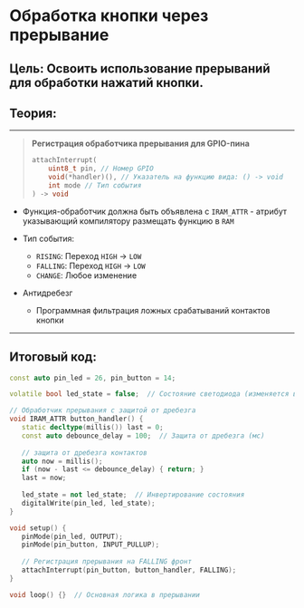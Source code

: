 # Обработка кнопки через прерывание

## Цель: Освоить использование прерываний для обработки нажатий кнопки.

## Теория:

---

> **Регистрация обработчика прерывания для GPIO-пина**
> 
> ```cpp
> attachInterrupt(
>     uint8_t pin, // Номер GPIO
>     void(*handler)(), // Указатель на функцию вида: () -> void
>     int mode // Тип события
> ) -> void
> ```

- Функция-обработчик должна быть объявлена с `IRAM_ATTR` - атрибут указывающий компилятору размещать функцию в `RAM`


- Тип события:
    - `RISING`: Переход `HIGH` -> `LOW`
    - `FALLING`: Переход `HIGH` -> `LOW`
    - `CHANGE`: Любое изменение


- Антидребезг
    - Программная фильтрация ложных срабатываний контактов кнопки

---

## Итоговый код:

 ```cpp
const auto pin_led = 26, pin_button = 14;

volatile bool led_state = false;  // Состояние светодиода (изменяется в прерывании)

// Обработчик прерывания с защитой от дребезга
void IRAM_ATTR button_handler() {
    static decltype(millis()) last = 0;
    const auto debounce_delay = 100;  // Защита от дребезга (мс)
    
    // защита от дребезга контактов
    auto now = millis();
    if (now - last <= debounce_delay) { return; }
    last = now;
    
    led_state = not led_state;  // Инвертирование состояния
    digitalWrite(pin_led, led_state);
}

void setup() {
    pinMode(pin_led, OUTPUT);
    pinMode(pin_button, INPUT_PULLUP);
    
    // Регистрация прерывания на FALLING фронт
    attachInterrupt(pin_button, button_handler, FALLING);
}

void loop() {}  // Основная логика в прерывании
```
